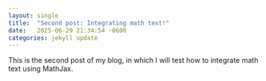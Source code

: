 ```yaml
---
layout: single
title:  "Second post: Integrating math text!"
date:   2025-06-29 21:34:54 -0600
categories: jekyll update
---
```


This is the second post of my blog, in which I will test how to integrate math text using MathJax. 
